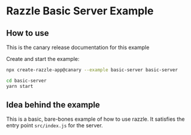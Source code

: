 # Razzle Basic Server Example

## How to use

<!-- START install generated instructions please keep comment here to allow auto update -->
<!-- DON'T EDIT THIS SECTION, INSTEAD RE-RUN yarn update-examples TO UPDATE -->
This is the canary release documentation for this example

Create and start the example:

```bash
npx create-razzle-app@canary --example basic-server basic-server

cd basic-server
yarn start
```
<!-- END install generated instructions please keep comment here to allow auto update -->


## Idea behind the example
This is a basic, bare-bones example of how to use razzle. It satisfies the entry point
`src/index.js` for the server.
